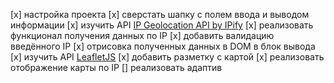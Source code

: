 [x] настройка проекта
[x] сверстать шапку с полем ввода и выводом информации
[x] изучить API [IP Geolocation API by IPify](https://geo.ipify.org/)
[x] реализовать функционал получения данных по IP
[x] добавить валидацию введённого IP
[x] отрисовка полученных данных в DOM в блок вывода
[x] изучить API [LeafletJS](https://leafletjs.com/)
[x] добавить разметку с картой
[x] реализовать отображение карты по IP
[] реализовать адаптив
